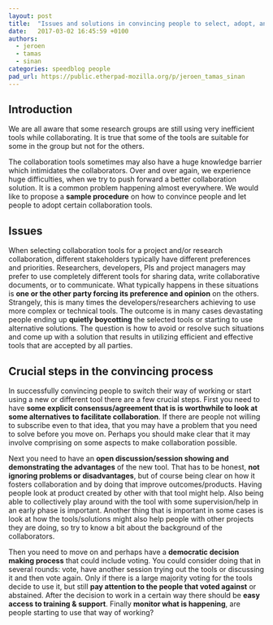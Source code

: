 ```yaml
---
layout: post
title:  "Issues and solutions in convincing people to select, adopt, and use certain collaboration tools"
date:   2017-03-02 16:45:59 +0100
authors: 
  - jeroen
  - tamas
  - sinan
categories: speedblog people
pad_url: https://public.etherpad-mozilla.org/p/jeroen_tamas_sinan
---
```


 
## Introduction

We are all aware that some research groups are still using very inefficient
tools while collaborating. It is true that some of the tools are suitable for
some in the group but not for the others.

The collaboration tools sometimes may also have a huge knowledge barrier which
intimidates the collaborators. Over and over again, we experience huge
difficulties, when we try to push forward a better collaboration solution. It is
a common problem happening almost everywhere. We would like to propose a **sample
procedure** on how to convince people and let people to adopt certain
collaboration tools.
    
## Issues

When selecting collaboration tools for a project and/or research collaboration,
different stakeholders typically have different preferences and priorities.
Researchers, developers, PIs and project managers may prefer to use completely
different tools for sharing data, write collaborative documents, or to
communicate. What typically happens in these situations is **one or the other
party forcing its preference and opinion** on the others. Strangely, this is many
times the developers/researchers achieving to use more complex or technical
tools. The outcome is in many cases devastating people ending up **quietly
boycotting** the selected tools or starting to use alternative solutions. The
question is how to avoid or resolve such situations and come up with a solution
that results in utilizing efficient and effective tools that are accepted by all
parties.

## Crucial steps in the convincing process

In successfully convincing people to switch their way of working or start using
a new or different tool there are a few crucial steps. First you need to have
**some explicit consensus/agreement that is is worthwhile to look at some
alternatives to facilitate collaboration**. If there are people not willing to
subscribe even to that idea, that you may have a problem that you need to solve
before you move on. Perhaps you should make clear that it may involve comprising
on some aspects to make collaboration possible. 

Next you need to have an **open discussion/session showing and demonstrating the
advantages** of the new tool. That has to be honest, **not ignoring problems or
disadvantages**, but of course being clear on how it fosters collaboration and
by doing that improve outcomes/products. Having people look at product created
by other with that tool might help. Also being able to collectively play around
with the tool with some supervision/help in an early phase is important. Another
thing that is important in some cases is look at how the tools/solutions might
also help people with other projects they are doing, so try to know a bit about
the background of the collaborators.

Then you need to move on and perhaps have a **democratic decision making process**
that could include voting. You could consider doing that in several rounds:
vote, have another session trying out the tools or discussing it and then vote
again. Only if there is a large majority voting for the tools decide to use it,
but still **pay attention to the people that voted against** or abstained. After the
decision to work in a certain way there should be **easy access to training &
support**. Finally **monitor what is happening**, are people starting to use that way
of working?
